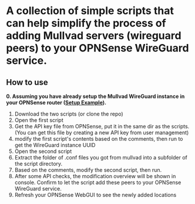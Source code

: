 # A collection of simple scripts that can help simplify the process of adding Mullvad servers (wireguard peers) to your OPNSense WireGuard service.

## How to use
**0. Assuming you have already setup the Mullvad WireGuard instance in your OPNSense router ([Setup Example](https://docs.opnsense.org/manual/how-tos/wireguard-client.html)).**
1. Download the two scripts (or clone the repo)
2. Open the first script
3. Get the API key file from OPNSense, put it in the same dir as the scripts. (You can get this file by creating a new API key from user management)
4. modify the first script's contents based on the comments, then run to get the WireGuard instance UUID
5. Open the second script
6. Extract the folder of .conf files you got from mullvad into a subfolder of the script directory.
7. Based on the comments, modify the second script, then run.
8. After some API checks, the modification overview will be shown in console. Confirm to let the script add these peers to your OPNSense WireGuard service.
9. Refresh your OPNSense WebGUI to see the newly added locations
